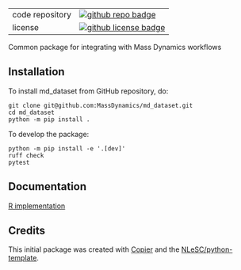 | | |
| :-- | :--  |
| code repository              | [![github repo badge](https://img.shields.io/badge/github-repo-000.svg?logo=github&labelColor=gray&color=blue)](https://github.com/MassDynamics/md_dataset) |
| license                      | [![github license badge](https://img.shields.io/github/license/MassDynamics/md_dataset)](https://github.com/MassDynamics/md_dataset) |

Common package for integrating with Mass Dynamics workflows

## Installation

To install md_dataset from GitHub repository, do:

```console
git clone git@github.com:MassDynamics/md_dataset.git
cd md_dataset
python -m pip install .
```

To develop the package:

```console
python -m pip install -e '.[dev]'
ruff check
pytest
```

## Documentation

[R implementation](https://github.com/MassDynamics/MDCustomR)

## Credits

This initial package was created with [Copier](https://github.com/copier-org/copier) and the [NLeSC/python-template](https://github.com/NLeSC/python-template).
